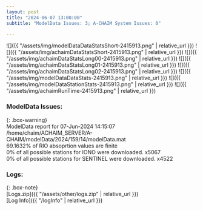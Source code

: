 ```yaml
---
layout: post
title: "2024-06-07 13:00:00"
subtitle: "ModelData Issues: 3; A-CHAIM System Issues: 0"

---
```


![]({{ "/assets/img/modelDataDataStatsShort-2415913.png" | relative_url }})
![]({{ "/assets/img/achaimDataStatsShort-2415913.png" | relative_url }})
![]({{ "/assets/img/achaimDataStatsLong00-2415913.png" | relative_url }})
![]({{ "/assets/img/achaimDataStatsLong01-2415913.png" | relative_url }})
![]({{ "/assets/img/achaimDataStatsLong02-2415913.png" | relative_url }})
![]({{ "/assets/img/modelDataDataStats-2415913.png" | relative_url }})
![]({{ "/assets/img/modelDataStationStats-2415913.png" | relative_url }})
![]({{ "/assets/img/achaimRunTime-2415913.png" | relative_url }})


### ModelData Issues:  
  
{: .box-warning}  
 ModelData report for 07-Jun-2024 14:15:07   
 /home/chaim/ACHAIM_SERVER/A-CHAIM/modelData/2024/159/14/modelData.mat   
 69.1632% of RIO absoprtion values are finite   
 0% of all possible stations for IONO were downloaded. x5067   
 0% of all possible stations for SENTINEL were downloaded. x4522   
  


### Logs:  
  
{: .box-note}  
[Logs.zip]({{ "/assets/other/logs.zip" | relative_url }})  
[Log Info]({{ "/logInfo" | relative_url }})  
